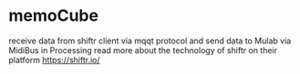 # memoCube
receive data from shiftr client via mqqt protocol and send data to Mulab via MidiBus in Processing
read more about the technology of shiftr on their platform https://shiftr.io/
